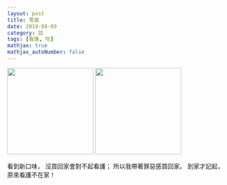 ```yaml
---
layout: post
title: 零食
date: 2019-08-09
category: 誌 
tags: [看護, 吃]
mathjax: true
mathjax_autoNumber: false
---
```


<img src="https://doltegg.github.io/blog/assets/images/2019/snack1.jpg" style="width:200px"/>
<img src="https://doltegg.github.io/blog/assets/images/2019/snack2.jpg" style="width:200px"/>

看到新口味，
沒買回家會對不起看護；
所以我帶著罪惡感買回家。
到家才記起，
原來看護不在家！
